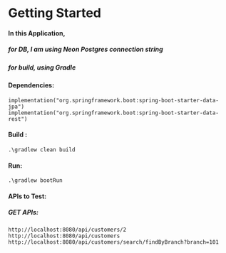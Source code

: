 # Getting Started

#### In this Application,
##### for DB, I am using *Neon Postgres* connection string
##### for build, using *Gradle*

#### Dependencies:

```
implementation("org.springframework.boot:spring-boot-starter-data-jpa")
implementation("org.springframework.boot:spring-boot-starter-data-rest")
```

#### Build : 
```
.\gradlew clean build 
```

#### Run:
```
.\gradlew bootRun
```


#### APIs to Test:

##### GET APIs:
```
http://localhost:8080/api/customers/2
http://localhost:8080/api/customers
http://localhost:8080/api/customers/search/findByBranch?branch=101
```
